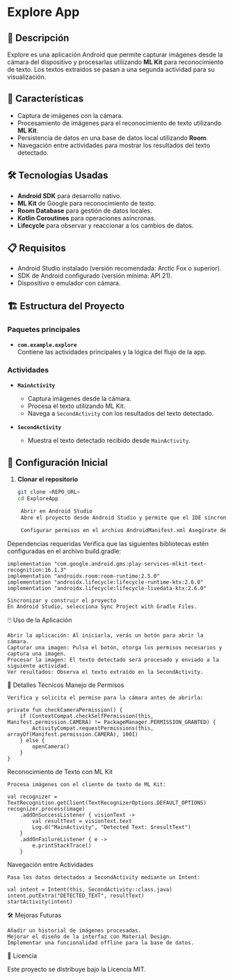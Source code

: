 # Explore App

## 📖 Descripción
Explore es una aplicación Android que permite capturar imágenes desde la cámara del dispositivo y procesarlas utilizando **ML Kit** para reconocimiento de texto. Los textos extraídos se pasan a una segunda actividad para su visualización.

## 🚀 Características
- Captura de imágenes con la cámara.
- Procesamiento de imágenes para el reconocimiento de texto utilizando **ML Kit**.
- Persistencia de datos en una base de datos local utilizando **Room**.
- Navegación entre actividades para mostrar los resultados del texto detectado.

## 🛠️ Tecnologías Usadas
- **Android SDK** para desarrollo nativo.
- **ML Kit** de Google para reconocimiento de texto.
- **Room Database** para gestión de datos locales.
- **Kotlin Coroutines** para operaciones asíncronas.
- **Lifecycle** para observar y reaccionar a los cambios de datos.

## 📋 Requisitos
- Android Studio instalado (versión recomendada: Arctic Fox o superior).
- SDK de Android configurado (versión mínima: API 21).
- Dispositivo o emulador con cámara.

## 🏗️ Estructura del Proyecto
### Paquetes principales
- **`com.example.explore`**  
  Contiene las actividades principales y la lógica del flujo de la app.

### Actividades
- **`MainActivity`**  
  - Captura imágenes desde la cámara.
  - Procesa el texto utilizando ML Kit.
  - Navega a `SecondActivity` con los resultados del texto detectado.

- **`SecondActivity`**  
  - Muestra el texto detectado recibido desde `MainActivity`.

## 🚀 Configuración Inicial
1. **Clonar el repositorio**
   ```bash
   git clone <REPO_URL>
   cd ExploreApp

    Abrir en Android Studio
    Abre el proyecto desde Android Studio y permite que el IDE sincronice las dependencias.

    Configurar permisos en el archivo AndroidManifest.xml Asegúrate de que los siguientes permisos estén presentes:

<uses-permission android:name="android.permission.CAMERA" />

Dependencias requeridas
Verifica que las siguientes bibliotecas estén configuradas en el archivo build.gradle:

    implementation "com.google.android.gms:play-services-mlkit-text-recognition:16.1.3"
    implementation "androidx.room:room-runtime:2.5.0"
    implementation "androidx.lifecycle:lifecycle-runtime-ktx:2.6.0"
    implementation "androidx.lifecycle:lifecycle-livedata-ktx:2.6.0"

    Sincronizar y construir el proyecto
    En Android Studio, selecciona Sync Project with Gradle Files.

🖱️ Uso de la Aplicación

    Abrir la aplicación: Al iniciarla, verás un botón para abrir la cámara.
    Capturar una imagen: Pulsa el botón, otorga los permisos necesarios y captura una imagen.
    Procesar la imagen: El texto detectado será procesado y enviado a la siguiente actividad.
    Ver resultados: Observa el texto extraído en la SecondActivity.

🔧 Detalles Técnicos
Manejo de Permisos

    Verifica y solicita el permiso para la cámara antes de abrirla:

    private fun checkCameraPermission() {
        if (ContextCompat.checkSelfPermission(this, Manifest.permission.CAMERA) != PackageManager.PERMISSION_GRANTED) {
            ActivityCompat.requestPermissions(this, arrayOf(Manifest.permission.CAMERA), 1001)
        } else {
            openCamera()
        }
    }

Reconocimiento de Texto con ML Kit

    Procesa imágenes con el cliente de texto de ML Kit:

    val recognizer = TextRecognition.getClient(TextRecognizerOptions.DEFAULT_OPTIONS)
    recognizer.process(image)
        .addOnSuccessListener { visionText ->
            val resultText = visionText.text
            Log.d("MainActivity", "Detected Text: $resultText")
        }
        .addOnFailureListener { e ->
            e.printStackTrace()
        }

Navegación entre Actividades

    Pasa los datos detectados a SecondActivity mediante un Intent:

    val intent = Intent(this, SecondActivity::class.java)
    intent.putExtra("DETECTED_TEXT", resultText)
    startActivity(intent)

🛠️ Mejoras Futuras

    Añadir un historial de imágenes procesadas.
    Mejorar el diseño de la interfaz con Material Design.
    Implementar una funcionalidad offline para la base de datos.

📝 Licencia

Este proyecto se distribuye bajo la Licencia MIT.

